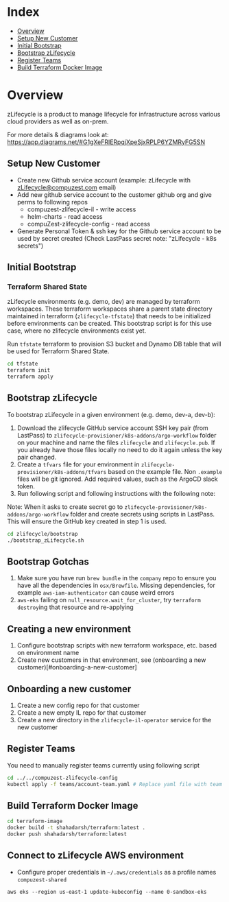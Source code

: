 # Index
- [Overview](#overview)
- [Setup New Customer](#setup-new-customer)
- [Initial Bootstrap](#initial-bootstrap)
- [Bootstrap zLifecycle](#bootstrap-zlifecycle)
- [Register Teams](#register-teams)
- [Build Terraform Docker Image](build-terraform-docker-image)

# Overview

zLifecycle is a product to manage lifecycle for infrastructure across various cloud providers as well as on-prem.

For more details & diagrams look at: https://app.diagrams.net/#G1gXeFRlERpqjXpeSjxRPLP6YZMRyFG5SN

## Setup New Customer

* Create new Github service account (example: zLifecycle with zLifecycle@compuzest.com email)
* Add new github service account to the customer github org and give perms to following repos
    * compuzest-zlifecycle-il - write access
    * helm-charts - read access
    * compuZest-zlifecycle-config - read access
* Generate Personal Token & ssh key for the Github service account to be used by secret created (Check LastPass secret note: "zLifecycle - k8s secrets")

## Initial Bootstrap 

### Terraform Shared State

zLifecycle environments (e.g. demo, dev) are managed by terraform workspaces. These terraform workspaces share a parent state directory maintained in terraform (`zlifecycle-tfstate`) that needs to be initialized before environments can be created. This bootstrap script is for this use case, where no zlifecycle environments exist yet.

Run `tfstate` terraform to provision S3 bucket and Dynamo DB table that will be used for Terraform Shared State.

```bash
cd tfstate
terraform init
terraform apply
```

## Bootstrap zLifecycle

To bootstrap zLifecycle in a given environment (e.g. demo, dev-a, dev-b):
1. Download the zlifecycle GitHub service account SSH key pair (from LastPass) to `zlifecycle-provisioner/k8s-addons/argo-workflow` folder on your machine and name the files `zlifecycle` and `zlifecycle.pub`. If you already have those files locally no need to do it again unless the key pair changed.
2. Create a `tfvars` file for your environment in `zlifecycle-provisioner/k8s-addons/tfvars` based on the example file. Non `.example` files will be git ignored. Add required values, such as the ArgoCD slack token.
3. Run following script and following instructions with the following note:

Note: When it asks to create secret go to `zlifecycle-provisioner/k8s-addons/argo-workflow` folder
and create secrets using scripts in LastPass. This will ensure the GitHub key created in step 1 is used.

```bash
cd zlifecycle/bootstrap
./bootstrap_zLifecycle.sh
```

## Bootstrap Gotchas
1. Make sure you have run `brew bundle` in the `company` repo to ensure you have all the dependencies in `osx/Brewfile`. Missing dependencies, for example `aws-iam-authenticator` can cause weird errors
1. `aws-eks` failing on `null_resource.wait_for_cluster`, try `terraform destroy`ing that resource and re-applying


## Creating a new environment
1. Configure bootstrap scripts with new terraform workspace, etc. based on environment name
1. Create new customers in that environment, see (onboarding a new customer)[#onboarding-a-new-customer]

## Onboarding a new customer
1. Create a new config repo for that customer
1. Create a new empty IL repo for that customer
1. Create a new directory in the `zlifecycle-il-operator` service for the new customer

## Register Teams

You need to manually register teams currently using following script

```bash
cd ../../compuzest-zlifecycle-config
kubectl apply -f teams/account-team.yaml # Replace yaml file with team name for the team you want to register
```

## Build Terraform Docker Image

```bash
cd terraform-image
docker build -t shahadarsh/terraform:latest .
docker push shahadarsh/terraform:latest
```

## Connect to zLifecycle AWS environment
- Configure proper credentials in `~/.aws/credentials` as a profile names `compuzest-shared`
```
aws eks --region us-east-1 update-kubeconfig --name 0-sandbox-eks
```
